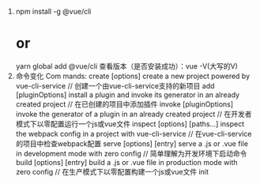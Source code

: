 1. npm install -g @vue/cli
   # or
   yarn global add @vue/cli
   查看版本（是否安装成功）：vue -V(大写的V)
2. 命令变化
   Com mands:
   create [options] <app-name>      create a new project powered by vue-cli-service // 创建一个由vue-cli-service支持的新项目
   add <plugin> [pluginOptions]     install a plugin and invoke its generator in an already created project // 在已创建的项目中添加插件
   invoke <plugin> [pluginOptions]  invoke the generator of a plugin in an already created project // 在开发者模式下以零配置运行一个js或vue文件
   inspect [options] [paths...]     inspect the webpack config in a project with vue-cli-service // 在vue-cli-service的项目中检查webpack配置
   serve [options] [entry]          serve a .js or .vue file in development mode with zero config // 简单理解为开发环境下启动命令
   build [options] [entry]          build a .js or .vue file in production mode with zero config // 在生产模式下以零配置构建一个js或vue文件
   init <template> <app-name>       generate a project from a remote template (legacy API, requires @vue/cli-init) // 旧api 需要@vue/cli-init // 就是原来的vue-cli init <template> <app-name>
3. 创建一个项目
   输入以下命令 vue create vue3-cli
   会看到：
   Vue CLI v3.0.0-beta.6
   ? Please pick a preset: (Use arrow keys)
   > xs-default (vue-router, vuex, stylus, babel, pwa, eslint, unit-jest) // 这是我运行过之后的默认设置，第一次执行create是没有的
   default (babel, eslint)
   Manually select features
   按键盘上下键选择默认（default）还是手动（Manually），如果选择default，一路回车执行下去就行了（注：现在vue-cli3.0默认使用yarn下载），这里我选择手动
4. 选择配置，这时你会看见一些选项,
   你要集成什么就选就行了，我这里选个我比较常用的（注：空格键是选中与取消，A键是全选）
   ? Please pick a preset: Manually select features
   ? Check the features needed for your project: (Press <space> to select, <a> to toggle all, <i> to invert selection)
   >( ) TypeScript
    ( ) Progressive Web App (PWA) Support
    ( ) Router
    ( ) Vuex
    ( ) CSS Pre-processors
    ( ) Linter / Formatter
    ( ) Unit Testing
    ( ) E2E Testing
    ? Please pick a preset: Manually select features
    ? Check the features needed for your project: (Press <space> to select, <a> to toggle all, <i> to invert selection)
    >( ) TypeScript
     ( ) Progressive Web App (PWA) Support
     ( ) Router
     ( ) Vuex
     ( ) CSS Pre-processors
     ( ) Linter / Formatter
     ( ) Unit Testing
     ( ) E2E Testing
5. 选择css预处理，这里我选择stylus
6. 选择ESLint + Prettier
7. 选择语法检查方式，这里我选择保存就检测
8. 她会问你 ，把babel,postcss,eslint这些配置文件放哪，这里随便选，我选择放在独立文件夹
    Vue CLI v3.0.0-beta.6
    ? Please pick a preset: Manually select features
    ? Check the features needed for your project: Router, Vuex, CSS Pre-processors, Linter, Unit
    ? Pick a CSS pre-processor (PostCSS, Autoprefixer and CSS Modules are supported by default): Stylus
    ? Pick a linter / formatter config: Prettier
    ? Pick additional lint features: Lint on save
    ? Pick a unit testing solution: Jest
    ? Where do you prefer placing config for Babel, PostCSS, ESLint, etc.? (Use arrow keys)
    > In dedicated config files // 独立文件放置
      In package.json // 放package.json里
9. 键入N不记录，如果键入Y需要输入保存名字，如第一步所看到的我保存的名字为xs-default
    Vue CLI v3.0.0-beta.6
    ? Please pick a preset: Manually select features
    ? Check the features needed for your project: Router, Vuex, CSS Pre-processors, Linter, Unit
    ? Pick a CSS pre-processor (PostCSS, Autoprefixer and CSS Modules are supported by default): Stylus
    ? Pick a linter / formatter config: Prettier
    ? Pick additional lint features: Lint on save
    ? Pick a unit testing solution: Jest
    ? Where do you prefer placing config for Babel, PostCSS, ESLint, etc.? In dedicated config files
    ? Save this as a preset for future projects? (Y/n) // 是否记录一下以便下次继续使用这套配置
10. 确定后，等待下载依赖模块
11. 装好后，启动
    cd vue-pro3.0-demo // 进入项目根目录
    yarn serve // 启动项目
12. vue.config需要单独创建，具体看模板里内容（可以自定义配置）

本文网址： https://blog.csdn.net/Alice_124/article/details/81082230


# mycreate

## Project setup
```
npm install
```

### Compiles and hot-reloads for development
```
npm run serve
```

### Compiles and minifies for production
```
npm run build
```

### Customize configuration
See [Configuration Reference](https://cli.vuejs.org/config/).
